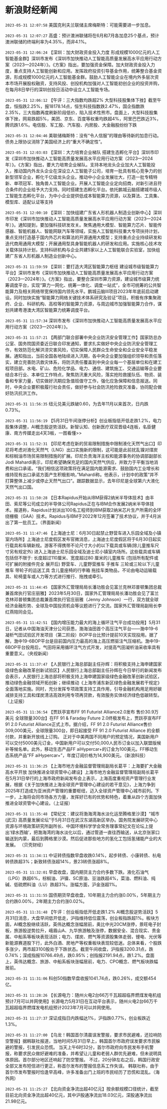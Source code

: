 # 新浪财经新闻
`2023-05-31 12:07:58` 美国克利夫兰联储主席梅斯特：可能需要进一步加息。

`2023-05-31 12:07:27` 高盛：预计澳洲联储将在6月和7月各加息25个基点，预计澳洲联储的终端利率为4.35%，而非4.1%。

`2023-05-31 12:06:24` 【深圳：加大财政资金投入力度 形成规模1000亿元的人工智能基金群】深圳市发布《深圳市加快推动人工智能高质量发展高水平应用行动方案（2023—2024年）》。《方案》指出，要加强资金保障。加大财政资金投入力度，重点支持人工智能创新和应用。发挥政府投资引导基金作用，统筹整合基金资源，形成规模1000亿元的人工智能基金群。鼓励人工智能企业在境内外多层次资本市场开展股权融资，支持风投、创投机构加强对人工智能初创企业的投资并购，在每月8日举行的深圳创投日活动中设立人工智能专场。

`2023-05-31 12:06:12` 【午评：三大指数均跌超2% 大型科技股集体下挫】截至午盘，恒指跌2.25%，报18178.14点，恒生科技指数跌2.47%，国企指数跌2.35%，三大指数再度刷新阶段低价，陷入技术性熊市。盘面上，大型科技股集体下挫，网易跌超5%，美团、京东、百度等权重均跌超4%，阿里巴巴跌近3%，腾讯跌1.6%。电信股、军工股、汽车股、内房股、大金融股纷纷下跌

`2023-05-31 12:04:46` 美联储梅斯特：没有“令人信服”的理由等待新的加息行动。债务上限协议消除了美国经济上的“重大不确定性”。

`2023-05-31 12:03:03` 【深圳：大力培育企业梯队 搭建生态孵化平台】深圳市印发《深圳市加快推动人工智能高质量发展高水平应用行动方案（2023—2024年）》。《方案》指出，要大力培育企业梯队。支持本地龙头企业加大人工智能投入，推动国内外龙头企业在深设立人工智能子公司，培育一批具有核心竞争力的创新型领军企业，孵化千亿级龙头企业。推动中小企业发展壮大，打造一批专精特新、单项冠军、独角兽人工智能企业。开展人工智能企业定向招商，对新引进且符合条件的企业给予大力支持。同时搭建生态孵化平台。依托鹏城云脑搭建城市级人工智能生态孵化平台，为中小企业提供低成本智能算力资源，以及算法、工具集、模型库、适配认证等支持

`2023-05-31 12:00:10` 【深圳：加快组建广东省人形机器人制造业创新中心】深圳市印发《深圳市加快推动人工智能高质量发展高水平应用行动方案（2023—2024年）》。通知提到，要加强科技研发攻关。聚焦通用大模型、智能算力芯片、智能传感器、智能机器人、智能网联汽车等领域，实施人工智能科技重大专项扶持计划，重点支持打造基于国内外芯片和算法的开源通用大模型；支持重点企业持续研发和迭代商用通用大模型；开展通用型具身智能机器人的研发和应用。实施核心技术攻关载体扶持计划，支持科研机构与企业共建5家以上人工智能联合实验室，加快组建广东省人形机器人制造业创新中心。

`2023-05-31 11:59:59` 【深圳：要打造大湾区智能算力枢纽 建设城市级智能算力平台】深圳市发布《深圳市加快推动人工智能高质量发展高水平应用行动方案（2023—2024年）》。《方案》指出，要整合深圳市算力资源，建设城市级算力统筹调度平台，实现“算力一网化、统筹一体化、调度一站式”，全市可统筹的公共智能算力及相关网络带宽保持国内领先水平。鹏城云脑Ⅲ项目2023年年底前启动建设。同时加快实施“智能算力网络关键技术体系研究及验证”项目。积极有序集聚政府、企业、科研机构、高校等的智能算力资源，与周边城市加强智能算力合作，谋划共建粤港澳大湾区智能算力统筹调度平台。

`2023-05-31 11:57:34` 深圳市发布《深圳市加快推动人工智能高质量发展高水平应用行动方案（2023—2024年）》。

`2023-05-31 11:57:21` 【两部门联合部署中央企业防汛安全管理工作】国家防总办公室、国务院国资委近日联合印发通知，要求扎实做好中央企业防汛安全管理工作，有效防范化解洪涝灾害风险，切实保障人民群众生命安全和企业安全平稳发展。通知指出，当前全国各地陆续进入汛期，各中央企业要加强组织领导和责任落实，建立完善防汛救灾体系，将防汛责任覆盖到中央企业每一个基层单位和在建工程项目部。水电、矿山、危险化学品、电力、通信、建筑施工、交通运输等企业要结合本行业、本单位工作特点，聚焦防汛重大风险，落实抢险救援队伍、物资、装备和专家力量，切实做好汛期应急值班值守工作，强化应急保障和信息报送。同时，中央企业要积极履行社会责任，做好参与社会防汛抢险救灾准备，协同配合做好防汛抗洪工作。

`2023-05-31 11:56:35` 纽元兑美元跌破0.60，为去年11月以来首次，日内跌0.73%。

`2023-05-31 11:56:19` 【5月31日午间涨停分析】创业板指低开低走跌1.2%，电力股集体调整，AI概念股逆势活跃。新智认知、创新医疗双双晋级4连板，名臣健康、南方传媒走出4天3板，一图看懂>>

`2023-05-31 11:52:31` 【印尼考虑在新的贸易限制措施中限制液化天然气出口】印尼将考虑对液化天然气（LNG）出口实施新的限制，这可能是此前扰乱镍对煤炭和棕榈油市场贸易限制措施的扩展。印尼负责海洋主权和能源事务的协调部副部长Jodi Mahardi表示，印尼希望确保充足的国内天然气供应，并致力于平衡当地消费和出口承诺。“我们相信这项政策将在满足国内能源需求、鼓励国内工业增长和维持现有出口承诺方面产生积极影响，”Mahardi称。他表示，计划中的政策“并不打算整体上减少或停止天然气出口”。跟踪数据显示，去年印尼是全球第六大液化天然气出口国。

`2023-05-31 11:50:28` 【日本Rapidus开始从IBM获得2纳米半导体技术】由丰田、索尼等公司成立的半导体公司Rapidus正在与IBM合作发展2纳米半导体技术。报道称，Rapidus计划派出100名工程师到IBM获取2纳米芯片生产所需的全环绕栅极（GAA）技术。Rapidus与IBM于2022年12月签署了技术协议，并于4月派出了第一批员工。（界面新闻）

`2023-05-31 11:47:46` 【上海迪士尼：6月30日起禁止野营车进入乐园全域及小镇室内场所】上海迪士尼度假区发布官微消息，上海迪士尼度假区将于6月30日起实行载具和车辆新规。游客不得携带不论尺寸大小的以下载具或车辆(除儿童推车尺寸另有规定外) 进入上海迪士尼乐园全域及迪士尼小镇室内场所。这些载具或车辆包括但不限于: 长度超过110厘米、宽度超过80 厘米的儿童推车 (包括所有配件或可扩展的附接件完全 展开后) 野营车、儿童野营推车 手推车 三轮或三轮以下儿童推车 带轮子的运送工具 含儿童座椅的行李箱 拖挂车类物品，不论由电动运输载具、轮椅童车或人力等方式进行推行、拖拽或牵引。

`2023-05-31 11:44:45` 【国家外汇管理局局长潘功胜会见富兰克林邓普顿集团总裁兼首席执行官庄丽雅】2023年5月30日，国家外汇管理局局长潘功胜会见了富兰克林邓普顿集团总裁兼首席执行官庄丽雅（Jenny Johnson）一行，双方就全球经济金融形势、全球及中国投资机会等议题进行了交流。国家外汇管理局副局长李红燕陪同会见。

`2023-05-31 11:42:51` 【国内增压能力最大的海上循环注气平台成功投用】5月31日，记者从中国海油天津分公司获悉，渤海油田首个高压注气平台——渤中19-6凝析气田试验区开发项目（第二阶段）BOP平台比预计提前10天实现投用。据了解，渤中19-6BOP平台是目前国内压力最高的海上高压燃驱注气压缩机。渤中19-6BOP平台投用后，气田将采用循环注气方式开发，对提高气田凝析油采收率具有重要意义。（央视新闻）

`2023-05-31 11:37:47` 【人民银行上海总部副主任孙辉：将积极支持上海申建国家级绿色金融改革创新试验区】人民银行上海总部副主任孙辉在今日举行的新闻发布会表示，人民银行上海总部将积极支持上海申建国家级绿色金融改革创新试验区，推动绿色金融领域开拓创新；继续推动《上海市浦东新区绿色金融发展若干规定》全面落地实施。同时，充分发挥专项政策支持工具作用，引导金融机构用足用好碳减排支持工具和煤炭清洁高效利用专项再贷款，有效服务实体经济绿色低碳转型。（上证报）

`2023-05-31 11:36:54` 【贾跃亭宣布FF 91 Futurist Alliance2.0发布 售价30.9万美元 全球限量300台】在FF 91 & Faraday Future 2.0终极发布上，贾跃亭宣布FF 91 2.0 Futurist Alliance正式上市。据介绍，FF 91 2.0 Futurist Alliance售价309,000美元，全球限量300台，即日起接受 FF 91 2.0 Futurist Alliance 的全额付款，并重新开放线上订购。 正对于中美两国不同用户的预定情况，美国新用户可以交付5000美元订金，中国新用户可以交付50,000人民币订金以加入联盟版候补等候名单。此外，移动生态产品FF aiHypercar+的订金为100美元。FF移动生态系统产品“FF aiHypercar+”，年度订阅价格为14,900美元。（新浪科技）

`2023-05-31 11:36:25` 【上海市地方金融监督管理局副局长葛平：上海要扩大金融高水平开放 加快推进全球资管中心建设】上海市地方金融监督管理局副局长葛平在5月31日举行的上海市政府新闻发布会上表示，上海高度重视资产管理行业发展，根据《关于加快推进上海全球资产管理中心建设的若干意见》，上海力争到2025年打造成为亚洲资产管理的重要枢纽，迈入全球资产管理中心城市前列。下一步，上海将会同市场各方力量，发挥好已有的优势和特色，着重从四个方面加快推进全球资管中心建设。（上证报）

`2023-05-31 11:35:48` 【常纪文：建议将渤海湾海水淡化运至腾格里沙漠】“城市 (武汉) 高质量发展论坛”于5月31日在武汉东湖高新区举办。国务院发展研究中心资源与环境政策研究所副所长、中国环境科学学会常务理事常纪文在论坛上提出‘绿水西输’，把渤海湾的海水淡化以后，通过管道一直往西输送，从北京张家口输送到内蒙，最后到腾格里沙漠。然后促进那些地方的氢化工包括氢储能产业的大发展。 （贝壳财经）

`2023-05-31 11:34:11` 中证转债指数早盘收跌0.14%，起步转债、小康转债、杭电转债跌超3%；新致转债涨超14%，景23转债涨超8%。

`2023-05-31 11:32:01` 早盘收盘，国内期货主力合约多数下跌。液化石油气（LPG）跌超6%，棕榈油、沪镍、SC原油、豆油跌超4%，菜油、燃料油、纯碱、低硫燃料油（LU）跌超3%。涨幅方面，沪金涨超1%。

`2023-05-31 11:31:55` 国债期货早盘收盘，10年期主力合约涨0.00%，5年期主力合约跌0.00%，2年期主力合约涨0.02%。

`2023-05-31 11:31:48` 【午评：创业板指低开低走跌1.2% AI概念股逆势活跃】5月31日消息，大盘早间低开低走，沪指维持低位震荡，创业板指跌超1%。板块方面，AI概念股继续活跃，英伟达概念涨幅居前，奥比中光20CM涨停，景旺电子封板，旅游股逆势拉升，峨眉山A、九华旅游触及涨停，数据安全、混合现实、贵金属、中船系等板块表现活跃；电力、煤炭、燃气等资源股集体走弱，锂电、光伏等新能源赛道股下行，此外白酒、房地产等权重板块表现较低迷。总体来看，个股跌多涨少，两市超3100股处于下跌状态。截至午间收盘，沪指报3200.31点，跌0.74%；深成指报10766.49点，跌0.95%；创指报2191.94点，跌1.2%。盘面上，英伟达概念、旅游、中船系板块涨幅居前，电力、CPO概念、燃气板块跌幅居前。

`2023-05-31 11:31:06` 科创50指数早盘收报1041.74点，跌0.26%，成交额454亿。

`2023-05-31 11:28:26` 【长源电力：随州火电2台66万千瓦超超临界燃煤发电机组预计7月可以并网使用】长源电力5月31日在互动平台表示，随州火电2台66万千瓦超超临界燃煤发电机组预计2023年7月可以并网使用。

`2023-05-31 11:27:37` 深证成指日内跌幅达1%，沪指跌0.77%，创业板跌近1.3%。

`2023-05-31 11:27:00` 【乌龙！韩国首尔清晨误发警报，要求市民避难，还拉响防空警报】据韩联社报道，当地时间5月31日早上，韩国首尔市政府误发要求市民躲避的警报，引发民众恐慌。 当天上午6时32分，首尔市政府向市民发布手机警报，称要求民众做好避难的准备，并希望让儿童和老弱人群优先避难，但未说明具体原因。首尔部分地区还响起了防空警报。 不过，20分钟左右之后，韩国行政安全部又发布短信进行更正，称首尔发布的警报信息系工作失误。 韩联社称，由于首尔市发布警报时恰逢早高峰，许多准备出门上班的市民经历了恐慌和混乱。（海外网）

`2023-05-31 11:25:27` 【北向资金净流出超40亿元】按余额规模口径统计，截至目前北向资金净流出超40亿元，其中沪股通净流出18.03亿元，深股通净流出21.98亿元。

